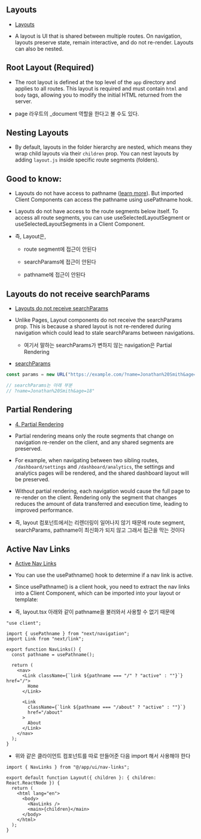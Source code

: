 ## Layouts

- [Layouts](https://nextjs.org/docs/app/building-your-application/routing/layouts-and-templates#layouts)

- A layout is UI that is shared between multiple routes. On navigation, layouts preserve state, remain interactive, and do not re-render. Layouts can also be nested.

## Root Layout (Required)

- The root layout is defined at the top level of the `app` directory and applies to all routes. This layout is required and must contain `html` and `body` tags, allowing you to modify the initial HTML returned from the server.

- page 라우트의 \_document 역할을 한다고 볼 수도 있다.

## Nesting Layouts

- By default, layouts in the folder hierarchy are nested, which means they wrap child layouts via their `children` prop. You can nest layouts by adding `layout.js` inside specific route segments (folders).

## Good to know:

- Layouts do not have access to pathname ([learn more](https://nextjs.org/docs/app/api-reference/file-conventions/layout)). But imported Client Components can access the pathname using usePathname hook.

- Layouts do not have access to the route segments below itself. To access all route segments, you can use useSelectedLayoutSegment or useSelectedLayoutSegments in a Client Component.

- 즉, Layout은,

  - route segment에 접근이 안된다

  - searchParams에 접근이 안된다

  - pathname에 접근이 안된다

## Layouts do not receive searchParams

- [Layouts do not receive searchParams](https://nextjs.org/docs/app/api-reference/file-conventions/layout#layouts-do-not-receive-searchparams)

- Unlike Pages, Layout components do not receive the searchParams prop. This is because a shared layout is not re-rendered during navigation which could lead to stale searchParams between navigations.

  - 여기서 말하는 searchParams가 변하지 않는 navigation은 Partial Rendering

- [searchParams](https://developer.mozilla.org/en-US/docs/Web/API/URL/searchParams)

```js
const params = new URL("https://example.com/?name=Jonathan%20Smith&age=18");

// searchParams는 아래 부분
// ?name=Jonathan%20Smith&age=18"
```

## Partial Rendering

- [4. Partial Rendering](https://nextjs.org/docs/app/building-your-application/routing/linking-and-navigating#4-partial-rendering)

- Partial rendering means only the route segments that change on navigation re-render on the client, and any shared segments are preserved.

- For example, when navigating between two sibling routes, `/dashboard/settings` and `/dashboard/analytics`, the settings and analytics pages will be rendered, and the shared dashboard layout will be preserved.

- Without partial rendering, each navigation would cause the full page to re-render on the client. Rendering only the segment that changes reduces the amount of data transferred and execution time, leading to improved performance.

- 즉, layout 컴포넌트에서는 리렌더링이 일어나지 않기 때문에 route segment, searchParams, pathname이 최신화가 되지 않고 그래서 접근을 막는 것이다

## Active Nav Links

- [Active Nav Links](https://nextjs.org/docs/app/building-your-application/routing/layouts-and-templates#active-nav-links)

- You can use the usePathname() hook to determine if a nav link is active.

- Since usePathname() is a client hook, you need to extract the nav links into a Client Component, which can be imported into your layout or template:

- 즉, layout.tsx 아래와 같이 pathname을 불러와서 사용할 수 없기 때문에

```tsx
"use client";

import { usePathname } from "next/navigation";
import Link from "next/link";

export function NavLinks() {
  const pathname = usePathname();

  return (
    <nav>
      <Link className={`link ${pathname === "/" ? "active" : ""}`} href="/">
        Home
      </Link>

      <Link
        className={`link ${pathname === "/about" ? "active" : ""}`}
        href="/about"
      >
        About
      </Link>
    </nav>
  );
}
```

- 위와 같은 클라이언트 컴포넌트를 따로 만들어준 다음 import 해서 사용해야 한다

```tsx
import { NavLinks } from "@/app/ui/nav-links";

export default function Layout({ children }: { children: React.ReactNode }) {
  return (
    <html lang="en">
      <body>
        <NavLinks />
        <main>{children}</main>
      </body>
    </html>
  );
}
```
